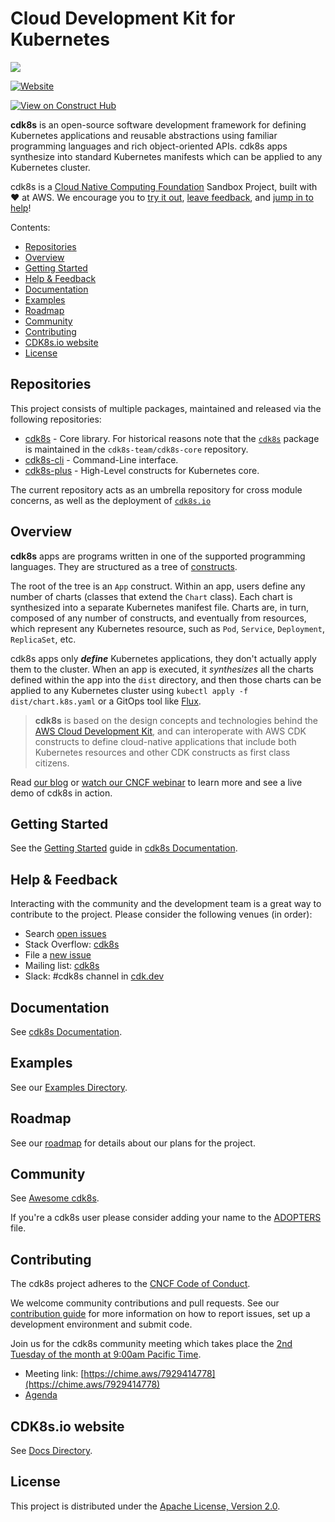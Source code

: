 # Cloud Development Kit for Kubernetes

![](./website/static/images/animation.gif)

[![Website](https://github.com/cdk8s-team/cdk8s/workflows/website/badge.svg)](https://github.com/cdk8s-team/cdk8s/actions/workflows/website.yml)

[![View on Construct Hub](https://constructs.dev/badge?package=cdk8s)](https://constructs.dev/packages/cdk8s)

**cdk8s** is an open-source software development framework for defining Kubernetes applications and reusable abstractions using familiar
programming languages and rich object-oriented APIs. cdk8s apps synthesize into standard Kubernetes
manifests which can be applied to any Kubernetes cluster.

cdk8s is a [Cloud Native Computing Foundation](https://www.cncf.io) Sandbox Project, built with ❤️ at AWS. We encourage you to [try it out](#getting-started), [leave feedback](#help--feedback), and [jump in to help](#contributing)!

Contents:

- [Repositories](#repositories)
- [Overview](#overview)
- [Getting Started](#getting-started)
- [Help \& Feedback](#help--feedback)
- [Documentation](#documentation)
- [Examples](#examples)
- [Roadmap](#roadmap)
- [Community](#community)
- [Contributing](#contributing)
- [CDK8s.io website](#cdk8sio-website)
- [License](#license)

## Repositories

This project consists of multiple packages, maintained and released via the following repositories:

- [cdk8s](https://github.com/cdk8s-team/cdk8s-core) - Core library. For historical reasons note that the [`cdk8s`](https://www.npmjs.com/package/cdk8s) package is maintained in the `cdk8s-team/cdk8s-core` repository.
- [cdk8s-cli](https://github.com/cdk8s-team/cdk8s-cli) - Command-Line interface.
- [cdk8s-plus](https://github.com/cdk8s-team/cdk8s-plus) - High-Level constructs for Kubernetes core.

The current repository acts as an umbrella repository for cross module concerns, as well as the deployment of [`cdk8s.io`](https://cdk8s.io)

## Overview

**cdk8s** apps are programs written in one of the supported programming
languages. They are structured as a tree of
[constructs](https://github.com/aws/constructs).

The root of the tree is an `App` construct. Within an app, users define any
number of charts (classes that extend the `Chart` class). Each chart is
synthesized into a separate Kubernetes manifest file. Charts are, in turn,
composed of any number of constructs, and eventually from resources, which
represent any Kubernetes resource, such as `Pod`, `Service`, `Deployment`,
`ReplicaSet`, etc.

cdk8s apps only ***define*** Kubernetes applications, they don't actually apply
them to the cluster. When an app is executed, it *synthesizes* all the charts
defined within the app into the `dist` directory, and then those charts can be
applied to any Kubernetes cluster using `kubectl apply -f dist/chart.k8s.yaml` or a GitOps tool like [Flux](https://fluxcd.io/).

> **cdk8s** is based on the design concepts and technologies behind the [AWS
Cloud Development Kit](https://aws.amazon.com/cdk), and can interoperate with
AWS CDK constructs to define cloud-native applications that include both
Kubernetes resources and other CDK constructs as first class citizens.

Read [our blog](https://aws.amazon.com/blogs/containers/introducing-cdk-for-kubernetes/) or [watch our CNCF webinar](https://www.cncf.io/webinars/end-yaml-engineering-with-cdk8s/) to learn more and see a live demo of cdk8s in action.

## Getting Started

See the [Getting Started](https://cdk8s.io/docs/latest/getting-started) guide in
[cdk8s Documentation](https://cdk8s.io/docs/).

## Help & Feedback

Interacting with the community and the development team is a great way to
contribute to the project. Please consider the following venues (in order):

- Search [open issues](https://github.com/cdk8s-team/cdk8s/issues)
- Stack Overflow: [cdk8s](https://stackoverflow.com/questions/tagged/cdk8s)
- File a [new issue](https://github.com/cdk8s-team/cdk8s/issues/new/choose)
- Mailing list: [cdk8s](https://groups.google.com/forum/#!forum/cdk8s)
- Slack: #cdk8s channel in [cdk.dev](https://cdk.dev)

## Documentation

See [cdk8s Documentation](https://cdk8s.io/docs).

## Examples

See our [Examples Directory](./examples).

## Roadmap

See our [roadmap](https://github.com/cdk8s-team/cdk8s/projects/1) for details about our plans for the project.

## Community

See [Awesome cdk8s](https://github.com/dungahk/awesome-cdk8s).

If you're a cdk8s user please consider adding your name to the [ADOPTERS](./ADOPTERS.md) file.

## Contributing

The cdk8s project adheres to the [CNCF Code of
Conduct](https://github.com/cncf/foundation/blob/master/code-of-conduct.md).

We welcome community contributions and pull requests. See our [contribution
guide](./CONTRIBUTING.md) for more information on how to report issues, set up a
development environment and submit code.

Join us for the cdk8s community meeting which takes place the [2nd Tuesday of the month at 9:00am Pacific Time](https://www.thetimezoneconverter.com/?t=9:00&tz=PT%20%28Pacific%20Time%29).

* Meeting link: [https://chime.aws/7929414778](https://chime.aws/7929414778)
* [Agenda](https://docs.google.com/document/d/1QmZS2_cphxbs2VPfDCkrUVcoDwiawryh704hEfAyrBk/edit?usp=sharing)

## CDK8s.io website

See [Docs Directory](./docs/README.md).

## License

This project is distributed under the [Apache License, Version 2.0](./LICENSE).
